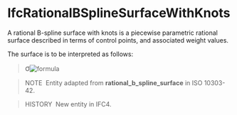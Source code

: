 IfcRationalBSplineSurfaceWithKnots
==================================

A rational B-spline surface with knots is a piecewise parametric rational surface described in terms of control points, and associated weight values.

The surface is to be interpreted as follows:

> <big>&sigma;</big>![formula](../../../../../../figures/ifcbsplinesurface-math2.gif)

> NOTE&nbsp; Entity adapted from **rational_b_spline_surface** in ISO 10303-42.

> HISTORY&nbsp; New entity in IFC4.
